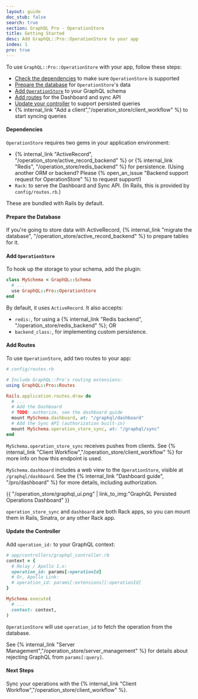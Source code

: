 ```yaml
---
layout: guide
doc_stub: false
search: true
section: GraphQL Pro - OperationStore
title: Getting Started
desc: Add GraphQL::Pro::OperationStore to your app
index: 1
pro: true
---
```


To use `GraphQL::Pro::OperationStore` with your app, follow these steps:

- [Check the dependencies](#dependencies) to make sure `OperationStore` is supported
- [Prepare the database](#prepare-the-database) for `OperationStore`'s  data
- [Add `OperationStore`](#add-operationstore) to your GraphQL schema
- [Add routes](#add-routes) for the Dashboard and sync API
- [Update your controller](#update-the-controller) to support persisted queries
- {% internal_link "Add a client","/operation_store/client_workflow" %} to start syncing queries

#### Dependencies

`OperationStore` requires two gems in your application environment:

- {% internal_link "ActiveRecord", "/operation_store/active_record_backend" %} or {% internal_link "Redis", "/operation_store/redis_backend" %} for persistence. (Using another ORM or backend? Please {% open_an_issue "Backend support request for OperationStore" %} to request support!)
- `Rack`: to serve the Dashboard and Sync API. (In Rails, this is provided by `config/routes.rb`.)

These are bundled with Rails by default.

#### Prepare the Database

If you're going to store data with ActiveRecord, {% internal_link "migrate the database", "/operation_store/active_record_backend" %} to prepare tables for it.

#### Add `OperationStore`

To hook up the storage to your schema, add the plugin:

```ruby
class MySchema < GraphQL::Schema
  # ...
  use GraphQL::Pro::OperationStore
end
```

By default, it uses `ActiveRecord`. It also accepts:

- `redis:`, for using a {% internal_link "Redis backend", "/operation_store/redis_backend" %}; OR
- `backend_class:`, for implementing custom persistence.

#### Add Routes

To use `OperationStore`, add two routes to your app:

```ruby
# config/routes.rb

# Include GraphQL::Pro's routing extensions:
using GraphQL::Pro::Routes

Rails.application.routes.draw do
  # ...
  # Add the Dashboard
  # TODO: authorize, see the dashboard guide
  mount MySchema.dashboard, at: "/graphql/dashboard"
  # Add the Sync API (authorization built-in)
  mount MySchema.operation_store_sync, at: "/graphql/sync"
end
```

`MySchema.operation_store_sync` receives pushes from clients. See {% internal_link "Client Workflow","/operation_store/client_workflow" %} for more info on how this endpoint is used.

`MySchema.dashboard` includes a web view to the `OperationStore`, visible at `/graphql/dashboard`. See the {% internal_link "Dashboard guide", "/pro/dashboard" %} for more details, including authorization.

{{ "/operation_store/graphql_ui.png" | link_to_img:"GraphQL Persisted Operations Dashboard" }}

`operation_store_sync` and `dashboard` are both Rack apps, so you can mount them in Rails, Sinatra, or any other Rack app.

#### Update the Controller

Add `operation_id:` to your GraphQL context:

```ruby
# app/controllers/graphql_controller.rb
context = {
  # Relay / Apollo 1.x:
  operation_id: params[:operationId]
  # Or, Apollo Link:
  # operation_id: params[:extensions][:operationId]
}

MySchema.execute(
  # ...
  context: context,
)
```

`OperationStore` will use `operation_id` to fetch the operation from the database.

See {% internal_link "Server Management","/operation_store/server_management" %} for details about rejecting GraphQL from `params[:query]`.

#### Next Steps

Sync your operations with the {% internal_link "Client Workflow","/operation_store/client_workflow" %}.
